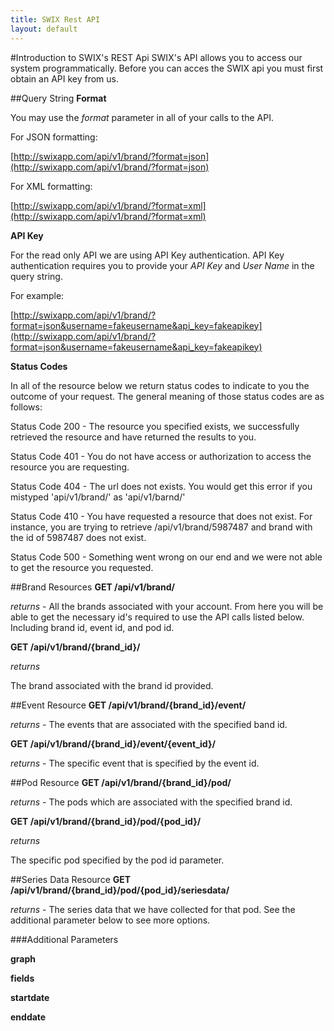 ```yaml
---
title: SWIX Rest API
layout: default
---
```


#Introduction to SWIX's REST Api
SWIX's API allows you to access our system programmatically. Before you can acces the SWIX api you must first obtain an API key from us. 

##Query String
**Format**

You may use the *format* parameter in all of your calls to the API. 

For JSON formatting:

[http://swixapp.com/api/v1/brand/?format=json](http://swixapp.com/api/v1/brand/?format=json)

For XML formatting:

[http://swixapp.com/api/v1/brand/?format=xml](http://swixapp.com/api/v1/brand/?format=xml)

**API Key**

For the read only API we are using API Key authentication. API Key authentication requires you to provide your *API Key* and *User Name* in the query string. 

For example:

[http://swixapp.com/api/v1/brand/?format=json&username=fakeusername&api_key=fakeapikey](http://swixapp.com/api/v1/brand/?format=json&username=fakeusername&api_key=fakeapikey)

**Status Codes**

In all of the resource below we return status codes to indicate to you the outcome of your request. The general meaning of those status codes are as follows:

Status Code 200 - The resource you specified exists, we successfully retrieved the resource and have returned the results to you.

Status Code 401 - You do not have access or authorization to access the resource you are requesting.

Status Code 404 - The url does not exists. You would get this error if you mistyped 'api/v1/brand/' as 'api/v1/barnd/'

Status Code 410 - You have requested a resource that does not exist. For instance, you are trying to retrieve /api/v1/brand/5987487 and brand with the id of 5987487 does not exist.

Status Code 500 - Something went wrong on our end and we were not able to get the resource you requested.

##Brand Resources
**GET /api/v1/brand/**

*returns* - All the brands associated with your account. From here you will be able to get the necessary id's required to use the API calls listed below. Including brand id, event id, and pod id.

**GET /api/v1/brand/{brand_id}/**

*returns*

The brand associated with the brand id provided. 

##Event Resource
**GET /api/v1/brand/{brand_id}/event/**

*returns* - The events that are associated with the specified band id.

**GET /api/v1/brand/{brand_id}/event/{event_id}/**

*returns* - The specific event that is specified by the event id.

##Pod Resource
**GET /api/v1/brand/{brand_id}/pod/**

*returns* - The pods which are associated with the specified brand id.

**GET /api/v1/brand/{brand_id}/pod/{pod_id}/**

*returns*

The specific pod specified by the pod id parameter. 

##Series Data Resource
**GET /api/v1/brand/{brand_id}/pod/{pod_id}/seriesdata/**

*returns* - The series data that we have collected for that pod. See the additional parameter below to see more options. 

###Additional Parameters

**graph**

**fields**

**startdate**

**enddate**

